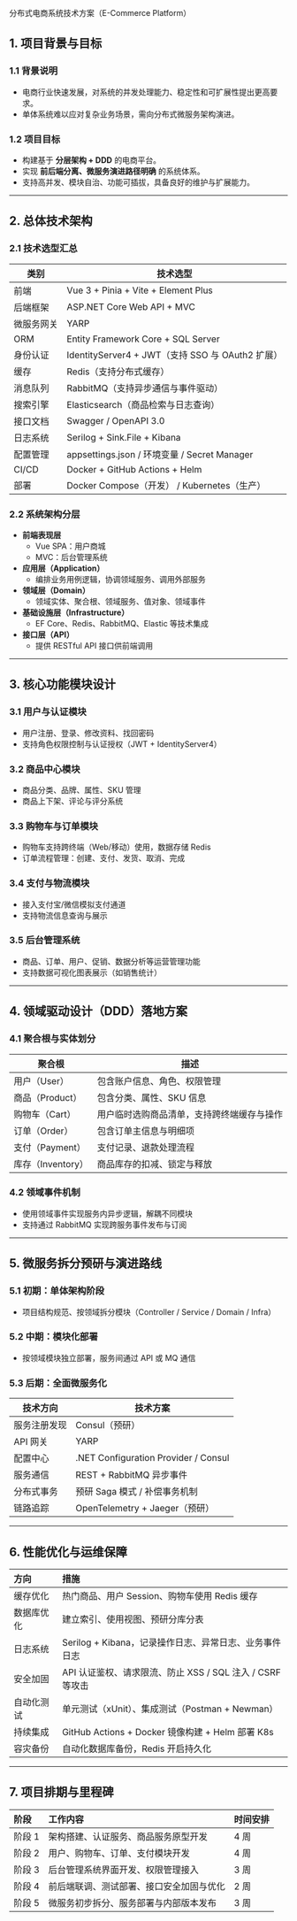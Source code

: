 分布式电商系统技术方案（E-Commerce Platform）

## 1. 项目背景与目标

### 1.1 背景说明

- 电商行业快速发展，对系统的并发处理能力、稳定性和可扩展性提出更高要求。
- 单体系统难以应对复杂业务场景，需向分布式微服务架构演进。

### 1.2 项目目标

- 构建基于 **分层架构 + DDD** 的电商平台。
- 实现 **前后端分离、微服务演进路径明确** 的系统体系。
- 支持高并发、模块自治、功能可插拔，具备良好的维护与扩展能力。

---

## 2. 总体技术架构

### 2.1 技术选型汇总

| 类别       | 技术选型                                         |
| ---------- | ------------------------------------------------ |
| 前端       | Vue 3 + Pinia + Vite + Element Plus              |
| 后端框架   | ASP.NET Core Web API + MVC                       |
| 微服务网关 | YARP                                             |
| ORM        | Entity Framework Core + SQL Server               |
| 身份认证   | IdentityServer4 + JWT（支持 SSO 与 OAuth2 扩展） |
| 缓存       | Redis（支持分布式缓存）                          |
| 消息队列   | RabbitMQ（支持异步通信与事件驱动）               |
| 搜索引擎   | Elasticsearch（商品检索与日志查询）              |
| 接口文档   | Swagger / OpenAPI 3.0                            |
| 日志系统   | Serilog + Sink.File + Kibana                     |
| 配置管理   | appsettings.json / 环境变量 / Secret Manager     |
| CI/CD      | Docker + GitHub Actions + Helm                   |
| 部署       | Docker Compose（开发） / Kubernetes（生产）      |

### 2.2 系统架构分层

- **前端表现层**
  - Vue SPA：用户商城
  - MVC：后台管理系统
- **应用层（Application）**
  - 编排业务用例逻辑，协调领域服务、调用外部服务
- **领域层（Domain）**
  - 领域实体、聚合根、领域服务、值对象、领域事件
- **基础设施层（Infrastructure）**
  - EF Core、Redis、RabbitMQ、Elastic 等技术集成
- **接口层（API）**
  - 提供 RESTful API 接口供前端调用

---

## 3. 核心功能模块设计

### 3.1 用户与认证模块

- 用户注册、登录、修改资料、找回密码
- 支持角色权限控制与认证授权（JWT + IdentityServer4）

### 3.2 商品中心模块

- 商品分类、品牌、属性、SKU 管理
- 商品上下架、评论与评分系统

### 3.3 购物车与订单模块

- 购物车支持跨终端（Web/移动）使用，数据存储 Redis
- 订单流程管理：创建、支付、发货、取消、完成

### 3.4 支付与物流模块

- 接入支付宝/微信模拟支付通道
- 支持物流信息查询与展示

### 3.5 后台管理系统

- 商品、订单、用户、促销、数据分析等运营管理功能
- 支持数据可视化图表展示（如销售统计）

---

## 4. 领域驱动设计（DDD）落地方案

### 4.1 聚合根与实体划分

| 聚合根            | 描述                                       |
| ----------------- | ------------------------------------------ |
| 用户（User）      | 包含账户信息、角色、权限管理               |
| 商品（Product）   | 包含分类、属性、SKU 信息                   |
| 购物车（Cart）    | 用户临时选购商品清单，支持跨终端缓存与操作 |
| 订单（Order）     | 包含订单主信息与明细项                     |
| 支付（Payment）   | 支付记录、退款处理流程                     |
| 库存（Inventory） | 商品库存的扣减、锁定与释放                 |

### 4.2 领域事件机制

- 使用领域事件实现服务内异步逻辑，解耦不同模块
- 支持通过 RabbitMQ 实现跨服务事件发布与订阅

---

## 5. 微服务拆分预研与演进路线

### 5.1 初期：单体架构阶段

- 项目结构规范、按领域拆分模块（Controller / Service / Domain / Infra）

### 5.2 中期：模块化部署

- 按领域模块独立部署，服务间通过 API 或 MQ 通信

### 5.3 后期：全面微服务化

| 技术方向     | 技术方案                             |
| ------------ | ------------------------------------ |
| 服务注册发现 | Consul（预研）                       |
| API 网关     | YARP                                 |
| 配置中心     | .NET Configuration Provider / Consul |
| 服务通信     | REST + RabbitMQ 异步事件             |
| 分布式事务   | 预研 Saga 模式 / 补偿事务机制        |
| 链路追踪     | OpenTelemetry + Jaeger（预研）       |

---

## 6. 性能优化与运维保障

| 方向       | 措施                                                      |
| :--------- | :-------------------------------------------------------- |
| 缓存优化   | 热门商品、用户 Session、购物车使用 Redis 缓存             |
| 数据库优化 | 建立索引、使用视图、预研分库分表                          |
| 日志系统   | Serilog + Kibana，记录操作日志、异常日志、业务事件日志    |
| 安全加固   | API 认证鉴权、请求限流、防止 XSS / SQL 注入 / CSRF 等攻击 |
| 自动化测试 | 单元测试（xUnit）、集成测试（Postman + Newman）           |
| 持续集成   | GitHub Actions + Docker 镜像构建 + Helm 部署 K8s          |
| 容灾备份   | 自动化数据库备份，Redis 开启持久化                        |

---

## 7. 项目排期与里程碑

| 阶段   | 工作内容                                 | 时间安排 |
| :----- | :--------------------------------------- | :------- |
| 阶段 1 | 架构搭建、认证服务、商品服务原型开发     | 4 周     |
| 阶段 2 | 用户、购物车、订单、支付模块开发         | 4 周     |
| 阶段 3 | 后台管理系统界面开发、权限管理接入       | 3 周     |
| 阶段 4 | 前后端联调、测试部署、接口安全加固与优化 | 2 周     |
| 阶段 5 | 微服务初步拆分、服务部署与内部版本发布   | 3 周     |
